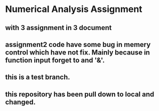 # Numerical Analysis Assignment
## with 3 assignment in 3 document
## assignment2 code have some bug in memery control which have not fix. Mainly because in function input forget to and '&'.

## this is a test branch.

## this repository has been pull down to local and changed.
